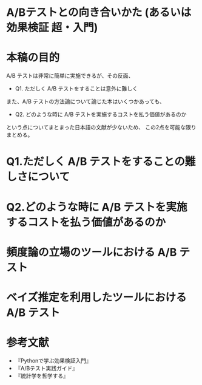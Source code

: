 
# A/Bテストとの向き合いかた (あるいは効果検証 超・入門)

# 本稿の目的

A/B テストは非常に簡単に実施できるが、その反面、

 - Q1. ただしく A/B テストをすることは意外に難しく

また、A/B テストの方法論について論じた本はいくつかあっても、

 - Q2. どのような時に A/B テストを実施するコストを払う価値があるのか

という点についてまとまった日本語の文献が少ないため、
この2点を可能な限りまとめる。

# Q1.ただしく A/B テストをすることの難しさについて



# Q2.どのような時に A/B テストを実施するコストを払う価値があるのか


# 頻度論の立場のツールにおける A/B テスト

# ベイズ推定を利用したツールにおける A/B テスト


# 参考文献

 - 『Pythonで学ぶ効果検証入門』
 - 『A/Bテスト実践ガイド』
 - 『統計学を哲学する』
